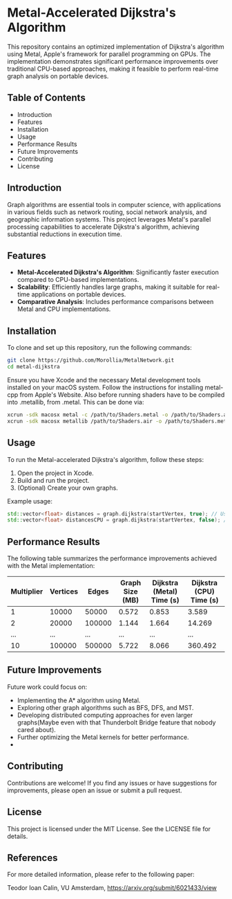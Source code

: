 # Metal-Accelerated Dijkstra's Algorithm

This repository contains an optimized implementation of Dijkstra's algorithm using Metal, Apple's framework for parallel programming on GPUs. The implementation demonstrates significant performance improvements over traditional CPU-based approaches, making it feasible to perform real-time graph analysis on portable devices.

## Table of Contents

- Introduction
- Features
- Installation
- Usage
- Performance Results
- Future Improvements
- Contributing
- License

## Introduction

Graph algorithms are essential tools in computer science, with applications in various fields such as network routing, social network analysis, and geographic information systems. This project leverages Metal's parallel processing capabilities to accelerate Dijkstra's algorithm, achieving substantial reductions in execution time.

## Features

- **Metal-Accelerated Dijkstra's Algorithm**: Significantly faster execution compared to CPU-based implementations.
- **Scalability**: Efficiently handles large graphs, making it suitable for real-time applications on portable devices.
- **Comparative Analysis**: Includes performance comparisons between Metal and CPU implementations.

## Installation

To clone and set up this repository, run the following commands:

```bash
git clone https://github.com/Morollia/MetalNetwork.git
cd metal-dijkstra
```

Ensure you have Xcode and the necessary Metal development tools installed on your macOS system. Follow the instructions for installing metal-cpp from Apple's Website. Also before running shaders have to be compiled into .metallib, from .metal. This can be done via:

```bash
xcrun -sdk macosx metal -c /path/to/Shaders.metal -o /path/to/Shaders.air
xcrun -sdk macosx metallib /path/to/Shaders.air -o /path/to/Shaders.metallib
```

## Usage

To run the Metal-accelerated Dijkstra's algorithm, follow these steps:

1. Open the project in Xcode.
2. Build and run the project.
3. (Optional) Create your own graphs.

Example usage:

```cpp
std::vector<float> distances = graph.dijkstra(startVertex, true); // Use Metal
std::vector<float> distancesCPU = graph.dijkstra(startVertex, false); // Use CPU
```

## Performance Results

The following table summarizes the performance improvements achieved with the Metal implementation:

| Multiplier | Vertices | Edges  | Graph Size (MB) | Dijkstra (Metal) Time (s) | Dijkstra (CPU) Time (s) |
| ---------- | -------- | ------ | --------------- | ------------------------- | ----------------------- |
| 1          | 10000    | 50000  | 0.572           | 0.853                     | 3.589                   |
| 2          | 20000    | 100000 | 1.144           | 1.664                     | 14.269                  |
| ...        | ...      | ...    | ...             | ...                       | ...                     |
| 10         | 100000   | 500000 | 5.722           | 8.066                     | 360.492                 |

## Future Improvements

Future work could focus on:

- Implementing the A\* algorithm using Metal.
- Exploring other graph algorithms such as BFS, DFS, and MST.
- Developing distributed computing approaches for even larger graphs(Maybe even with that Thunderbolt Bridge feature that nobody cared about).
- Further optimizing the Metal kernels for better performance.
-

## Contributing

Contributions are welcome! If you find any issues or have suggestions for improvements, please open an issue or submit a pull request.

## License

This project is licensed under the MIT License. See the LICENSE file for details.

## References

For more detailed information, please refer to the following paper:

Teodor Ioan Calin, VU Amsterdam, https://arxiv.org/submit/6021433/view
